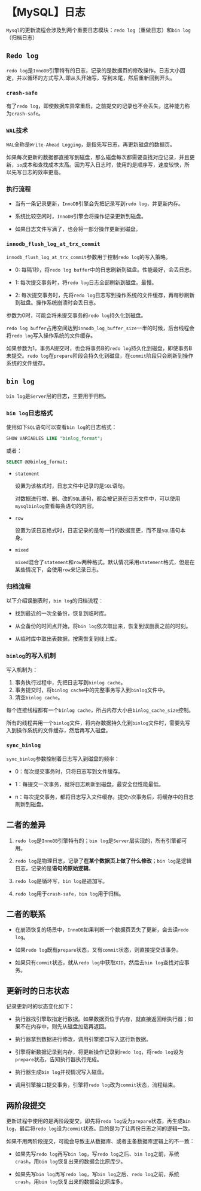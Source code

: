 # 【MySQL】日志



`Mysql`的更新流程会涉及到两个重要日志模块：`redo log`（重做日志）和`bin log`（归档日志）

## `Redo log`

`redo log`是`InnoDB`引擎特有的日志，记录的是数据页的修改操作。日志大小固定，并以循环的方式写入.即从头开始写，写到末尾，然后重新回到开头。

### `crash-safe`

有了`redo log`，即使数据库异常重启，之前提交的记录也不会丢失，这种能力称为`crash-safe`。

### `WAL`技术

`WAL`全称是`Write-Ahead Logging`，是指先写日志，再更新磁盘的数据页。

如果每次更新的数据都直接写到磁盘，那么磁盘每次都需要查找对应记录，并且更新，`io`成本和查找成本太高。因为写入日志时，使用的是顺序写，速度较快，所以先写日志的效率更高。

### 执行流程

- 当有一条记录更新，`InnoDB`引擎会先把记录写到`redo log`，并更新内存。

- 系统比较空闲时，`InnoDB`引擎会将操作记录更新到磁盘。

- 如果日志文件写满了，也会将一部分操作更新到磁盘。

### `innodb_flush_log_at_trx_commit`

`innodb_flush_log_at_trx_commit`参数用于控制`redo log`的写入策略。

- 0: 每隔1秒，将`redo log buffer`中的日志刷新到磁盘。性能最好，会丢日志。

- 1: 每次提交事务时，将`redo log`日志全部刷新到磁盘。最慢。

- 2: 每次提交事务时，先将`redo log`日志写到操作系统的文件缓存，再每秒刷新到磁盘。操作系统崩溃时会丢日志。

参数为0时，可能会将未提交事务的`redo log`持久化到磁盘。

`redo log buffer`占用空间达到`innodb_log_buffer_size`一半的时候，后台线程会将`redo log`写入操作系统的文件缓存。

如果参数为1，事务A提交时，也会将事务B的`redo log`持久化到磁盘，即使事务B未提交。`redo log`在`prepare`阶段会持久化到磁盘，在`commit`阶段只会刷新到操作系统的文件缓存。


## `bin log`

`bin log`是`Server`层的日志，主要用于归档。

### `bin log`日志格式

使用如下`SQL`语句可以查看`bin log`的日志格式：

```sql
SHOW VARIABLES LIKE "binlog_format";
```

或者：

```sql
SELECT @@binlog_format;
```

- `statement`
  
  设置为该格式时，日志文件中记录的是`SQL`语句。
  
  对数据进行增、删、改的`SQL`语句，都会被记录在日志文件中，可以使用`mysqlbinlog`查看每条语句的内容。

- `row`
  
  设置为该日志格式时，日志记录的是每一行的数据变更，而不是`SQL`语句本身。

- `mixed`
  
  `mixed`混合了`statement`和`row`两种格式。默认情况采用`statement`格式，但是在某些情况下，会使用`row`来记录日志。

### 归档流程

以下介绍误删表时，`bin log`的归档流程：

- 找到最近的一次全备份，恢复到临时库。

- 从全备份的时间点开始，将`bin log`依次取出来，恢复到误删表之前的时刻。

- 从临时库中取出表数据，按需恢复到线上库。

### `binlog`的写入机制

写入机制为：

1. 事务执行过程中，先把日志写到`binlog cache`。
2. 事务提交时，将`binlog cache`中的完整事务写入到`binlog`文件中。
3. 清空`binlog cache`。

每个连接线程都有一个`binlog cache`，所占内存大小由`binlog_cache_size`控制。

所有的线程共用一个`binlog`文件，将内存数据持久化到`binlog`文件时，需要先写入到操作系统的文件缓存，然后再写入磁盘。

### `sync_binlog`

`sync_binlog`参数控制着日志写入到磁盘的频率：

- 0：每次提交事务时，只将日志写到文件缓存。

- 1：每提交一次事务，就将日志刷新到磁盘。最安全但性能最低。

- n：每次提交事务，都将日志写入文件缓存。提交`n`次事务后，将缓存中的日志刷新到磁盘。


## 二者的差异

1. `redo log`是`InnoDB`引擎特有的；`bin log`是`Server`层实现的，所有引擎都可用。

2. `redo log`是物理日志，记录了**在某个数据页上做了什么修改**；`bin log`是逻辑日志，记录的是**语句的原始逻辑**。

3. `redo log`是循环写，`bin log`是追加写。

4. `redo log`用于`crash-safe`，`bin log`用于归档。


## 二者的联系

- 在崩溃恢复的场景中，`InnoDB`如果判断一个数据页丢失了更新，会去读`redo log`。

- 如果`redo log`既有`prepare`状态，又有`commit`状态，则直接提交该事务。

- 如果只有`commit`状态，就从`redo log`中获取`XID`，然后去`bin log`查找对应事务。


## 更新时的日志状态

记录更新时的状态变化如下：

- 执行器找引擎取指定行数据。如果数据页位于内存，就直接返回给执行器；如果不在内存中，则先从磁盘加载再返回。

- 执行器拿到数据进行修改，调用引擎接口写入这行新数据。

- 引擎将新数据记录到内存，将更新操作记录到`redo log`，将`redo log`设为`prepare`状态，告知执行器执行完成。

- 执行器生成`bin log`并视情况写入磁盘。

- 调用引擎接口提交事务，引擎将`redo log`改为`commit`状态，流程结束。


## 两阶段提交

更新过程中使用的是两阶段提交，即先将`redo log`设为`prepare`状态，再生成`bin log`，最后将`redo log`设为`commit`状态。目的是为了让两份日志之间的逻辑一致。

如果不用两阶段提交，可能会导致主从数据库、或者主备数据库逻辑上的不一致：

- 如果先写`redo log`再写`bin log`，写`redo log`之后、`bin log`之前，系统`crash`，用`bin log`恢复出来的数据会比原库少。

- 如果先写`bin log`再写`redo log`，写`bin log`之后、`redo log`之前，系统`crash`，用`bin log`恢复出来的数据会比原库多。


